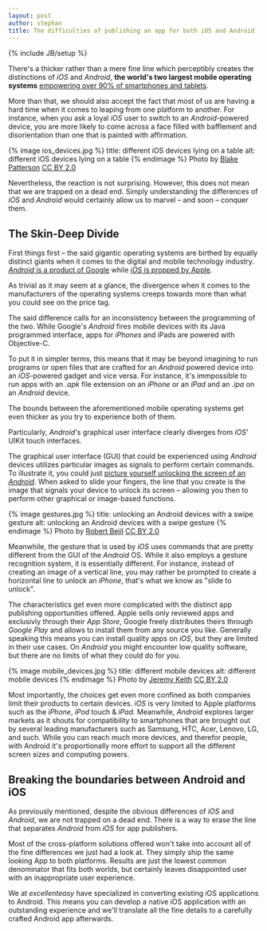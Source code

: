 ```yaml
---
layout: post
author: stephan
title: The difficulties of publishing an app for both iOS and Android
---
```

{% include JB/setup %}

There's a thicker rather than a mere fine line which perceptibly creates the distinctions of *iOS* and *Android*, **the world's two largest mobile operating systems** [empowering over 90% of smartphones and tablets](http://en.wikipedia.org/wiki/Usage_share_of_operating_systems#Mobile_devices).

More than that, we should also accept the fact that most of us are having a hard time when it comes to leaping from one platform to another. For instance, when you ask a loyal *iOS* user to switch to an *Android*-powered device, you are more likely to come across a face filled with bafflement and disorientation than one that is painted with affirmation.

{% image ios_devices.jpg %}
  title: different iOS devices lying on a table
  alt: different iOS devices lying on a table
{% endimage %}
Photo by [Blake Patterson](http://www.flickr.com/photos/35448539@N00/4773693893) [CC BY 2.0](http://creativecommons.org/licenses/by/2.0/)

Nevertheless, the reaction is not surprising. However, this does not mean that we are trapped on a dead end. Simply understanding the differences of *iOS* and *Android* would certainly allow us to marvel – and soon – conquer them.

## The Skin-Deep Divide

First things first – the said gigantic operating systems are birthed by equally distinct giants when it comes to the digital and mobile technology industry. [*Android* is a product of Google](http://www.android.com/) while [*iOS* is propped by Apple](http://www.apple.com/iphone/ios/).

As trivial as it may seem at a glance, the divergence when it comes to the manufacturers of the operating systems creeps towards more than what you could see on the price tag.

The said difference calls for an inconsistency between the programming of the two. While Google's *Android* fires mobile devices with its Java programmed interface, apps for *iPhones* and iPads are powered with Objective-C.

To put it in simpler terms, this means that it may be beyond imagining to run programs or open files that are crafted for an *Android* powered device into an *iOS*-powered gadget and vice versa. For instance, it's immpossible to run apps with an *.apk* file extension on an *iPhone* or an *iPad* and an *.ipa* on an *Android* device.

The bounds between the aforementioned mobile operating systems get even thicker as you try to experience both of them.

Particularly, *Android*'s graphical user interface clearly diverges from *iOS*' UIKit touch interfaces.

The graphical user interface (GUI) that could be experienced using *Android* devices utilizes particular images as signals to perform certain commands. To illustrate it, you could just [picture yourself unlocking the screen of an *Android*](http://www.android.com/about/ice-cream-sandwich/#face-unlock). When asked to slide your fingers, the line that you create is the image that signals your device to unlock its screen – allowing you then to perform other graphical or image-based functions.

{% image gestures.jpg %}
  title: unlocking an Android devices with a swipe gesture
  alt: unlocking an Android devices with a swipe gesture
{% endimage %}
Photo by [Robert Bejil](http://www.flickr.com/photos/28618109@N05/6783731870/) [CC BY 2.0](http://creativecommons.org/licenses/by/2.0/)

Meanwhile, the gesture that is used by *iOS* uses commands that are pretty different from the GUI of the *Android* OS. While it also employs a gesture recognition system, it is essentially different. For instance, instead of creating an image of a vertical line, you may rather be prompted to create a horizontal line to unlock an *iPhone*, that's what we know as "slide to unlock".

The characteristics get even more complicated with the distinct app publishing opportunities offered. Apple sells only reviewed apps and exclusivly through their *App Store*, Google freely distributes theirs through *Google Play* and allows to install them from any source you like. Generally speaking this means you can install quality apps on *iOS*, but they are limited in their use cases. On *Android* you might encounter low quality software, but there are no limits of what they could do for you.


{% image mobile_devices.jpg %}
  title: different mobile devices
  alt: different mobile devices
{% endimage %}
Photo by [Jeremy Keith](http://www.flickr.com/photos/74105777@N00/7753864240/) [CC BY 2.0](http://creativecommons.org/licenses/by/2.0/)

Most importantly, the choices get even more confined as both companies limit their products to certain devices. *iOS* is very limited to Apple platforms such as the *iPhone*, *iPod* touch & *iPad*. Meanwhile, *Android* explores larger markets as it shouts for compatibility to smartphones that are brought out by several leading manufacturers such as Samsung, HTC, Acer, Lenovo, LG, and such. While you can reach much more devices, and therefor people, with Android it's proportionally more effort to support all the different screen sizes and computing powers.

## Breaking the boundaries between Android and iOS

As previously mentioned, despite the obvious differences of *iOS* and *Android*, we are not trapped on a dead end. There is a way to erase the line that separates *Android* from *iOS* for app publishers.

Most of the cross-platform solutions offered won't take into account all of the fine differences we just had a look at. They simply ship the same looking App to both platforms. Results are just the lowest common denominator that fits both worlds, but certainly leaves disappointed user with an inappropriate user experience.

We at *excellenteasy* have specialized in converting existing iOS applications to Android. This means you can develop a native iOS application with an outstanding experience and we'll translate all the fine details to a carefully crafted Android app afterwards.
